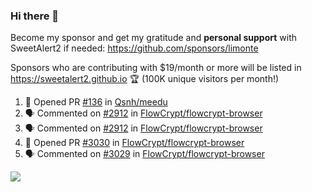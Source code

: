 ### Hi there 👋

Become my sponsor and get my gratitude and **personal support** with SweetAlert2 if needed: https://github.com/sponsors/limonte

Sponsors who are contributing with $19/month or more will be listed in https://sweetalert2.github.io 🏆 (100K unique visitors per month!)

<!--START_SECTION:activity-->
1. 💪 Opened PR [#136](https://github.com/Qsnh/meedu/pull/136) in [Qsnh/meedu](https://github.com/Qsnh/meedu)
2. 🗣 Commented on [#2912](https://github.com/FlowCrypt/flowcrypt-browser/issues/2912) in [FlowCrypt/flowcrypt-browser](https://github.com/FlowCrypt/flowcrypt-browser)
3. 🗣 Commented on [#2912](https://github.com/FlowCrypt/flowcrypt-browser/issues/2912) in [FlowCrypt/flowcrypt-browser](https://github.com/FlowCrypt/flowcrypt-browser)
4. 💪 Opened PR [#3030](https://github.com/FlowCrypt/flowcrypt-browser/pull/3030) in [FlowCrypt/flowcrypt-browser](https://github.com/FlowCrypt/flowcrypt-browser)
5. 🗣 Commented on [#3029](https://github.com/FlowCrypt/flowcrypt-browser/issues/3029) in [FlowCrypt/flowcrypt-browser](https://github.com/FlowCrypt/flowcrypt-browser)
<!--END_SECTION:activity-->

![](https://github-readme-stats.vercel.app/api?username=limonte&theme=vue&show_icons=true)

